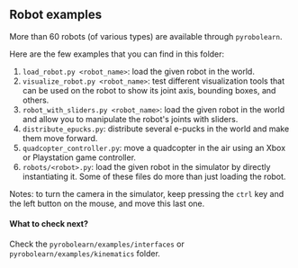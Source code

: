 ## Robot examples

More than 60 robots (of various types) are available through `pyrobolearn`.

Here are the few examples that you can find in this folder:
1. `load_robot.py <robot_name>`: load the given robot in the world.
2. `visualize_robot.py <robot_name>`: test different visualization tools that can be used on the robot to show its 
joint axis, bounding boxes, and others.
3. `robot_with_sliders.py <robot_name>`: load the given robot in the world and allow you to manipulate the robot's 
joints with sliders.
4. `distribute_epucks.py`: distribute several e-pucks in the world and make them move forward.
5. `quadcopter_controller.py`: move a quadcopter in the air using an Xbox or Playstation game controller.
6. `robots/<robot>.py`: load the given robot in the simulator by directly instantiating it. Some of these files do 
more than just loading the robot.

Notes: to turn the camera in the simulator, keep pressing the `ctrl` key and the left button on the mouse, and 
move this last one.


#### What to check next?

Check the `pyrobolearn/examples/interfaces` or `pyrobolearn/examples/kinematics` folder.

